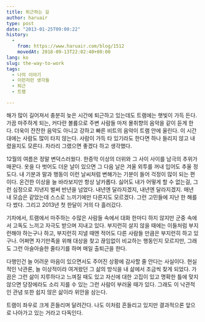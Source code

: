 ```yaml
---
title: 퇴근하는 길
author: haruair
type: post
date: "2013-01-25T09:00:22"
history:
  - 
    from: https://www.haruair.com/blog/1512
    movedAt: 2018-09-13T22:02:40+00:00
lang: ko
slug: the-way-to-work
tags:
  - 나의 이야기
  - 이런저런 생각들
  - 퇴근
  - 트램

---
```

해가 많이 길어져서 충분히 늦은 시간에 퇴근하고 있는데도 트램에는 햇빛이 가득 든다. 가끔 마주하게 되는, 커다란 볼륨으로 주변 사람들 마저 몰취향의 음악을 같이 듣게 한다. 더욱이 잔잔한 음악도 아니고 강하고 빠른 비트의 음악이 트램 안에 울린다. 이 시간대에는 사람도 많이 타지 않는다. 사람이 가득 타 있기라도 한다면 하나 들리지 않고 내렸을지도 모른다. 차라리 그랬으면 좋겠다 하고 생각했다.

12월의 여름은 정말 변덕스러웠다. 한증막 이상의 더위와 그 사이 사이를 남극의 추위가 매꾼다. 옷을 다 벗어도 더운 날이 있으면 그 다음 날은 겨울 외투를 꺼내 입어도 추울 정도다. 내 기분과 말과 행동이 이런 날씨처럼 변해가는 기분이 들어 걱정이 많이 되는 편이다. 온건한 이상을 늘 바라보지만 항상 날카롭다. 싫어도 내가 어떻게 할 수 없는걸, 그런 심정으로 지낸지 벌써 반년을 넘었다. 내년엔 달라지겠지, 내년엔 달라지겠지. 매년 내 모습은 같았는데 스스로 느끼기에만 다른지도 모르겠다. 그런 고민들에 지난 한 해를 다 썼다. 그리고 2013년 첫 한달이 거의 다 흘러갔다.

기차에서, 트램에서 마주하는 수많은 사람들 속에서 대화 한마디 하지 않지만 군중 속에서 고독도 느끼고 자극도 받으며 지내고 있다. 부지런히 살지 않을 때에는 이들처럼 부지런해야 하는구나 하고, 부지런히 지낼 때엔 적어도 다른 사람들 만큼은 부지런히 하고 있구나. 어쩌면 자기만족을 위해 대상을 찾고 끊임없이 비교하는 행동인지 모르지만, 그래도 그런 아슬아슬한 줄타기를 하며 매일 출퇴근을 한다.

다행인건 늘 어려운 마음이 있으면서도 주어진 상황에 감사할 줄 안다는 사실이다. 현실적인 낙관론, 늘 이상적이라 여겨왔던 그 삶의 방식을 내 삶에서 조금씩 찾게 되었다. 가끔은 그런 삶이 지루하다고 느껴질 때도 있고 자신에 대한 고집이 있고 명확한 틀에 맞지 않으면 당장에라도 소리 지를 수 있는 그런 사람이 부러울 때가 있다. 그래도 이 낙관적인 관념 또한 쉽지 않은 삶이라 위안을 삼는다.

트램이 좌우로 크게 흔들리며 달려간다. 나도 이처럼 흔들리고 있지만 결과적으론 앞으로 나아가고 있는 거라고 다독인다.